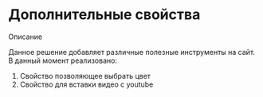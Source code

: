 # Дополнительные свойства
Описание

Данное решение добавляет различные полезные инструменты на сайт. В данный момент реализовано:
1) Свойство позволяющее выбрать цвет
2) Свойство для вставки видео с youtube
